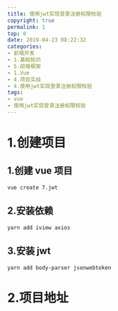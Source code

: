 ```yaml
---
title: 使用jwt实现登录注册权限校验
copyright: true
permalink: 1
top: 0
date: 2019-04-23 08:22:32
categories:
- 前端开发
- 1.基础知识
- 5.前端框架
- 1.Vue
- 4.项目实战
- 4.使用jwt实现登录注册权限校验
tags:
- vue
- 使用jwt实现登录注册权限校验
---
```


# 1.创建项目

## 1.创建 vue 项目

```
vue create 7.jwt
```

## 2.安装依赖

```
yarn add iview axios
```

## 3.安装 jwt

```
yarn add body-parser jsonwebtoken
```

# 2.项目地址
